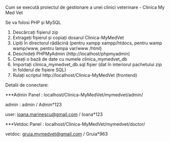 Cum se execută proiectul de gestionare a unei clinici veterinare - Clinica My Med Vet

Se va folosi PHP și MySQL

1. Descărcați fișierul zip
2. Extrageți fișierul și copiați dosarul Clinica-MyMedVet
3. Lipiți în directorul rădăcină (pentru xampp xampp/htdocs, pentru wamp wamp/www, pentru lampa var/www /html)
4. Deschideți PHPMyAdmin (http://localhost/phpmyadmin)
5. Creați o bază de date cu numele clinica_mymedvet_db
6. Importați clinica_mymedvet_db.sql fișier (dat în interiorul pachetului zip în folderul de fișiere SQL)
7. Rulați scriptul http://localhost/Clinica-MyMedVet (frontend)
   
Detalii de conectare:

***Admin Panel : localhost/Clinica-MyMedVet/mymedvet/admin/

admin : admin / Admin*123

user: ioana.marinescu@gmail.com / Ioana*123

***Vetdoc Panel : localhost/Clinica-MyMedVet/mymedvet/doctor/

vetdoc: gruia.mymedvet@gmail.com / Gruia*963

